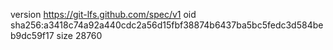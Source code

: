 version https://git-lfs.github.com/spec/v1
oid sha256:a3418c74a92a440cdc2a56d15fbf38874b6437ba5bc5fedc3d584beb9dc59f17
size 28760
